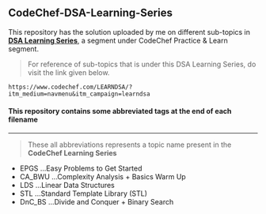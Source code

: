 ## CodeChef-DSA-Learning-Series
This repository has the solution uploaded by me on different sub-topics in [**DSA Learning Series**](https://www.codechef.com/LEARNDSA/?itm_medium=navmenu&itm_campaign=learndsa), a segment under CodeChef Practice & Learn segment.

> For reference of sub-topics that is under this DSA Learning Series, do visit the link given below.
```
https://www.codechef.com/LEARNDSA/?itm_medium=navmenu&itm_campaign=learndsa
```

#### This repository contains some abbreviated tags at the end of each filename
----------------------------------------------------------------------------------
> These all abbreviations represents a topic name present in the ****CodeChef Learning Series****

* EPGS
...Easy Problems to Get Started
* CA_BWU
...Complexity Analysis + Basics Warm Up
* LDS
...Linear Data Structures
* STL
...Standard Template Library (STL)
* DnC_BS
...Divide and Conquer + Binary Search
